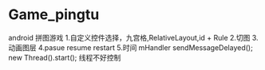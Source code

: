 # Game_pingtu
android 拼图游戏
1.自定义控件选择，九宫格,RelativeLayout,id + Rule
2.切图
3.动画图层
4.pasue resume restart
5.时间 mHandler sendMessageDelayed(); new Thread().start(); 线程不好控制
